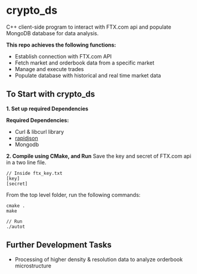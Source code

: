 # crypto_ds
C++ client-side program to interact with FTX.com api and populate MongoDB database for data analysis.

**This repo achieves the following functions:**
- Establish connection with FTX.com API
- Fetch market and orderbook data from a specific market
- Manage and execute trades
- Populate database with historical and real time market data

## To Start with crypto_ds

**1. Set up required Dependencies**

**Required Dependencies:**
- Curl & libcurl library
- [rapidjson](https://rapidjson.org/)
- Mongodb

**2. Compile using CMake, and Run**
Save the key and secret of FTX.com api in a two line file.
```
// Inside ftx_key.txt
[key]
[secret]
```

From the top level folder, run the following commands:
```
cmake .
make

// Run
./autot
```

## Further Development Tasks
- Processing of higher density & resolution data to analyze orderbook microstructure